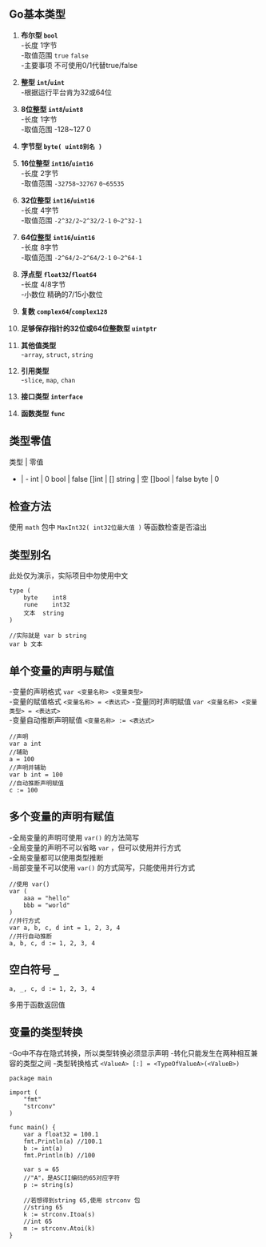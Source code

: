 ## Go基本类型

1. **布尔型 `bool`**  
	-长度 1字节  
	-取值范围 `true` `false`   
	-主要事项 不可使用0/1代替true/false  

2. **整型 `int`/`uint`**  
	-根据运行平台肯为32或64位  

3. **8位整型 `int8`/`uint8`**    
	-长度 1字节  
	-取值范围 -128~127 0  

4. **字节型 `byte( uint8别名 )`**    
5. **16位整型 `int16`/`uint16`**    
	-长度 2字节    
	-取值范围 `-32758~32767` `0~65535` 

6. **32位整型 `int16`/`uint16`**  
	-长度 4字节  
	-取值范围 `-2^32/2~2^32/2-1` `0~2^32-1`

7. **64位整型 `int16`/`uint16`**  
	-长度 8字节  
	-取值范围 `-2^64/2~2^64/2-1` `0~2^64-1`

8. **浮点型 `float32`/`float64`**  
	-长度 4/8字节  
	-小数位 精确的7/15小数位

9. **复数 `complex64`/`complex128`**  

10. **足够保存指针的32位或64位整数型 `uintptr`**  

11. **其他值类型**  
	-`array`, `struct`, `string`

12. **引用类型**  
	-`slice`, `map`, `chan`

13. **接口类型 `interface`**  

14. **函数类型 `func`**  

## 类型零值
类型 | 零值
- | -
int | 0
bool | false
[]int | []
string | 空
[]bool | false
byte | 0

## 检查方法
使用 `math` 包中 `MaxInt32( int32位最大值 )` 等函数检查是否溢出

## 类型别名
此处仅为演示，实际项目中勿使用中文   

	type (
		byte 	int8
		rune 	int32
		文本 	string
	)

	//实际就是 var b string
	var b 文本

## 单个变量的声明与赋值
-变量的声明格式 `var <变量名称> <变量类型>`  
-变量的赋值格式 `<变量名称> = <表达式>` 
-变量同时声明赋值 `var <变量名称> <变量类型> = <表达式>`  
-变量自动推断声明赋值 `<变量名称> := <表达式>`  

	//声明
	var a int 		
	//辅助
	a = 100
	//声明并辅助
	var b int = 100
	//自动推断声明赋值
	c := 100

## 多个变量的声明有赋值
-全局变量的声明可使用 `var()` 的方法简写  
-全局变量的声明不可以省略 `var` ，但可以使用并行方式  
-全局变量都可以使用类型推断  
-局部变量不可以使用 `var()` 的方式简写，只能使用并行方式  

	//使用 var()
	var (
		aaa = "hello"
		bbb = "world"
	)
	//并行方式
	var a, b, c, d int = 1, 2, 3, 4
	//并行自动推断
	a, b, c, d := 1, 2, 3, 4

## 空白符号 `_`

	a, _, c, d := 1, 2, 3, 4
多用于函数返回值

## 变量的类型转换
-Go中不存在隐式转换，所以类型转换必须显示声明
-转化只能发生在两种相互兼容的类型之间
-类型转换格式 `<ValueA> [:] = <TypeOfValueA>(<ValueB>)`

	package main

	import (
		"fmt"
		"strconv"
	)

	func main() {
		var a float32 = 100.1
		fmt.Println(a) //100.1
		b := int(a)
		fmt.Println(b) //100

		var s = 65
		//"A"，是ASCII编码的65对应字符
		p := string(s) 

		//若想得到string 65,使用 strconv 包
		//string 65
		k := strconv.Itoa(s)
		//int 65
		m := strconv.Atoi(k) 
	}